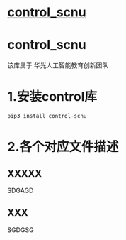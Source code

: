 # [control_scnu](#control_scnu)
# control_scnu
该库属于 华光人工智能教育创新团队

# 1.安装control库
```python
pip3 install control-scnu
```

# 2.各个对应文件描述
## XXXXX
SDGAGD
## XXX
SGDGSG
